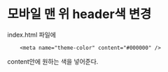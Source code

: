 # 모바일 맨 위 header색 변경

index.html 파일에

```
    <meta name="theme-color" content="#000000" />
```

content안에 원하는 색을 넣어준다.
